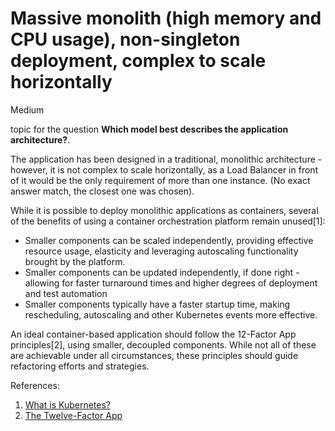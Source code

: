 # Massive monolith (high memory and CPU usage), non-singleton deployment, complex to scale horizontally

<div class="risk-rounded-box medium">Medium</div>

topic for the question **Which model best describes the application architecture?**.

The application has been designed in a traditional, monolithic architecture -
however, it is not complex to scale horizontally, as a Load Balancer in front of
it would be the only requirement of more than one instance. (No exact answer
match, the closest one was chosen).

While it is possible to deploy monolithic applications as containers, several of the
benefits of using a container orchestration platform remain unused[1]:

* Smaller components can be scaled independently, providing effective resource
usage, elasticity and leveraging autoscaling functionality brought by the platform.
* Smaller components can be updated independently, if done right - allowing for
faster turnaround times and higher degrees of deployment and test automation
* Smaller components typically have a faster startup time, making rescheduling,
autoscaling and other Kubernetes events more effective.

An ideal container-based application should follow the 12-Factor App principles[2],
using smaller, decoupled components. While not all of these are achievable under
all circumstances, these principles should guide refactoring efforts and strategies.

References:
1. [What is Kubernetes?](https://kubernetes.io/docs/concepts/overview/what-is-kubernetes/)
2. [The Twelve-Factor App](https://12factor.net/)
